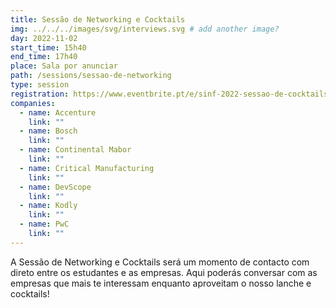 ```yaml
---
title: Sessão de Networking e Cocktails
img: ../../../images/svg/interviews.svg # add another image?
day: 2022-11-02
start_time: 15h40
end_time: 17h40
place: Sala por anunciar
path: /sessions/sessao-de-networking
type: session
registration: https://www.eventbrite.pt/e/sinf-2022-sessao-de-cocktails-tickets-448699461167
companies:
  - name: Accenture
    link: ""
  - name: Bosch
    link: ""
  - name: Continental Mabor
    link: ""
  - name: Critical Manufacturing
    link: ""
  - name: DevScope
    link: ""
  - name: Kodly
    link: ""
  - name: PwC
    link: ""
---
```


A Sessão de Networking e Cocktails será um momento de contacto com direto entre os estudantes e as empresas.
Aqui poderás conversar com as empresas que mais te interessam enquanto aproveitam o nosso lanche e cocktails!
